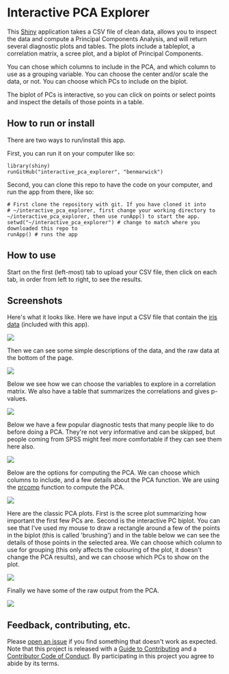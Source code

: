 # Interactive PCA Explorer

This [Shiny](http://shiny.rstudio.com/) application takes a CSV file of clean data, allows you to inspect the data and compute a Principal Components Analysis, and will return several diagnostic plots and tables. The plots include a tableplot, a correlation matrix, a scree plot, and a biplot of Principal Components.

You can chose which columns to include in the PCA, and which column to use as a grouping variable. You can choose the center and/or scale the data, or not. You can choose which PCs to include on the biplot.

The biplot of PCs is interactive, so you can click on points or select points and inspect the details of those points in a table. 

## How to run or install

There are two ways to run/install this app.

First, you can run it on your computer like so:

```
library(shiny)
runGitHub("interactive_pca_explorer", "benmarwick")

```

Second, you can clone this repo to have the code on your computer, and run the app from there, like so:

```
# First clone the repository with git. If you have cloned it into
# ~/interactive_pca_explorer, first change your working directory to ~/interactive_pca_explorer, then use runApp() to start the app.
setwd("~/interactive_pca_explorer") # change to match where you downloaded this repo to
runApp() # runs the app 
```

## How to use

Start on the first (left-most) tab to upload your CSV file, then click on each tab, in order from left to right, to see the results.

## Screenshots

Here's what it looks like. Here we have input a CSV file that contain the [iris data](https://en.wikipedia.org/wiki/Iris_flower_data_set) (included with this app).

![](figures/001_input.png)   

Then we can see some simple descriptions of the data, and the raw data at the bottom of the page.   


![](figures/002_inspect.png)    

Below we see how we can choose the variables to explore in a correlation matrix. We also have a table that summarizes the correlations and gives p-values.  

![](figures/003_corr.png)  

Below we have a few popular diagnostic tests that many people like to do before doing a PCA. They're not very informative and can be skipped, but people coming from SPSS might feel more comfortable if they can see them here also. 

![](figures/004_diag.png)   

Below are the options for computing the PCA. We can choose which columns to include, and a few details about the PCA function. We are using the [prcomp](https://stat.ethz.ch/R-manual/R-devel/library/stats/html/prcomp.html) function to compute the PCA. 

![](figures/005_compute.png)    

Here are the classic PCA plots. First is the scree plot summarizing how important the first few PCs are. Second is the interactive PC biplot. You can see that I've used my mouse to draw a rectangle around a few of the points in the biplot (this is called 'brushing') and in the table below we can see the details of those points in the selected area. We can choose which column to use for grouping (this only affects the colouring of the plot, it doesn't change the PCA results), and we can choose which PCs to show on the plot. 

![](figures/006_pca_plots.png)

Finally we have some of the raw output from the PCA.

![](figures/007_pca_output.png)


## Feedback, contributing, etc.

Please [open an issue](https://github.com/benmarwick/wordcountaddin/issues/new) if you find something that doesn't work as expected. Note that this project is released with a [Guide to Contributing](CONTRIBUTING.md) and a [Contributor Code of Conduct](CONDUCT.md). By participating in this project you agree to abide by its terms.
